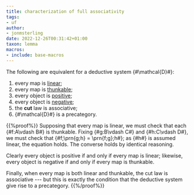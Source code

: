 ```yaml
---
title: characterization of full associativity
tags:
- uf
author:
- jonmsterling
date: 2022-12-26T00:31:42+01:00
taxon: lemma
macros:
- include: base-macros
---
```


The following are equivalent for a deductive system {#\mathcal{D}#}:

1. every map is [linear](jms-004A);
2. every map is [thunkable](jms-004A);
3. every object is [positive](jms-004B);
5. every object is [negative](jms-004B);
6. the **cut** law is associative;
7. {#\mathcal{D}#} is a precategory.

{{%proof%}}
Supposing that every map is linear, we must check that each {#f:A\vdash B#} is thunkable. Fixing {#g:B\vdash C#} and {#h:C\vdash D#}, we must check that {#f;\prn{g;h} = \prn{f;g};h#}; as {#h#} is assumed linear, the equation holds. The converse holds by identical reasoning.

Clearly every object is positive if and only if every map is linear; likewise, every object is negative if and only if every map is thunkable.

Finally, when every map is both linear and thunkable, the cut law is associative --- but this is exactly the condition that the deductive system give rise to a precategory.
{{%/proof%}}
